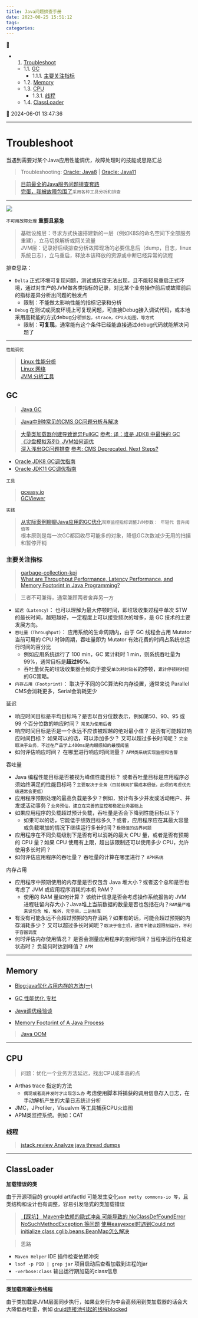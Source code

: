 ```yaml
---
title: Java问题排查手册
date: 2023-08-25 15:51:12
tags: 
categories: 
---
```


💠

- 1. [Troubleshoot](#troubleshoot)
    - 1.1. [GC](#gc)
        - 1.1.1. [主要关注指标](#主要关注指标)
    - 1.2. [Memory](#memory)
    - 1.3. [CPU](#cpu)
        - 1.3.1. [线程](#线程)
    - 1.4. [ClassLoader](#classloader)

💠 2024-06-01 13:47:36
****************************************
# Troubleshoot
当遇到需要对某个Java应用性能调优，故障处理时的技能或思路汇总

> Troubleshooting: [Oracle: Java8](https://docs.oracle.com/javase/8/docs/technotes/guides/troubleshoot/) | [Oracle: Java11](https://docs.oracle.com/en/java/javase/11/troubleshoot/general-java-troubleshooting.html)  

> [目前最全的Java服务问题排查套路](https://juejin.cn/post/6844903816379236360)  
> [完蛋，我被故障包围了](https://www.bilibili.com/video/BV1vc411U78U/?buvid=XXF1096F78012CCE01D64B283450438CC6206)`采用各种工具分析和排查`  

************************

![](./img/mind.drawio.svg)

`不可用故障处理` **重要且紧急**

> 基础设施层：寻求方式快速搭建新的一层（例如K8S的命名空间下全部服务重建），立马切换解析或网关流量  
> JVM层：记录好后续排查分析故障现场的必要信息后（dump，日志，linux系统日志），立马重启，释放本该释放的资源或中断已经异常的流程  

排查思路：
- `Delta` 正式环境可复现问题，测试或灰度无法出现，且不能轻易重启正式环境，通过对生产的JVM做各类指标的记录，对比某个业务操作前后或故障前后的指标差异分析出问题的触发点
    - 限制：不能做太影响性能的指标记录和分析
- `Debug` 在测试或灰度环境上可复现问题，可直接Debug接入调试代码，或本地采用高耗能的方式debug分析`抓包，strace，CPU火焰图，等方式`
    - 限制：**可复现**，通常能有这个条件已经能直接通过debug代码就能解决问题了

************************

`性能调优`
> [Linux 性能分析](/Linux/Base/LinuxPerformance.md)  
> [Linux 网络](/Linux/Base/LinuxNetwork.md)  
> [JVM 分析工具](/Java/AdvancedLearning/JvmTool.md)  

## GC
> [Java GC](/Java/AdvancedLearning/JvmGC.md)

> [Java中9种常见的CMS GC问题分析与解决](https://tech.meituan.com/2020/11/12/java-9-cms-gc.html)

> [大量类加载器创建导致诡异FullGC](https://heapdump.cn/article/1924890)
> [参考: 译：谁是 JDK8 中最快的 GC](https://club.perfma.com/article/233480)  
> [《沙盘模拟系列》JVM如何调优](https://my.oschina.net/u/4030990/blog/3149182)  
> [深入浅出GC问题排查](https://blog.ysboke.cn/archives/242.html)
> [参考: CMS Deprecated. Next Steps?](https://dzone.com/articles/cms-deprecated-next-steps)  

- [Oracle JDK8 GC调优指南](https://docs.oracle.com/javase/8/docs/technotes/guides/vm/gctuning/toc.html)
- [Oracle JDK11 GC调优指南](https://docs.oracle.com/en/java/javase/11/gctuning/introduction-garbage-collection-tuning.html)

`工具`
> [gceasy.io](https://gceasy.io)  
> [GCViewer](https://github.com/chewiebug/GCViewer)  

`实践`
> [从实际案例聊聊Java应用的GC优化](https://tech.meituan.com/2017/12/29/jvm-optimize.html)`观察监控指标调整JVM参数： 年轻代 晋升阈值等`  
> 根本原则是每一次GC都回收尽可能多的对象，降低GC次数减少无用的扫描和暂停开销

### 主要关注指标
> [garbage-collection-kpi](https://blog.gceasy.io/2016/10/01/garbage-collection-kpi/)  
> [What are Throughput Performance, Latency Performance, and Memory Footprint in Java Programming? ](https://www.h2kinfosys.com/blog/what-are-throughput-performance-latency-performance-and-memory-footprint-in-java-programming/)  

> 三者不可兼得，通常兼顾两者舍弃另一方
- `延迟（Latency）`： 也可以理解为最大停顿时间，即垃圾收集过程中单次 STW 的最长时间，越短越好，一定程度上可以接受频次的增多，是 GC 技术的主要发展方向。
- `吞吐量（Throughput）`： 应用系统的生命周期内，由于 GC 线程会占用 Mutator 当前可用的 CPU 时钟周期，吞吐量即为 Mutator 有效花费的时间占系统总运行时间的百分比
    - 例如应用系统运行了 100 min，GC 累计耗时 1 min，则系统吞吐量为 99%，通常目标是**超过95%**。
    - 吞吐量优先的垃圾收集器会倾向于接受`单次耗时较长`的停顿，`累计停顿耗时短`的GC策略。
- `内存占用（Footprint）`： 取决于不同的GC算法和内存设置，通常来说 Parallel CMS会消耗更多，Serial会消耗更少

延迟

- 响应时间目标是平均目标吗？是否以百分位数表示，例如第50、90、95 或 99 个百分位数的响应时间？ `常见为使用后者`
- 响应时间目标是否是一个永远不应该被超越的绝对最小值？ 是否有可能超过响应时间目标？ 如果可以的话，可以添加多少？ 又可以超过多长时间呢？ `完全取决于业务，不过在产品学上400ms是肉眼感知的最慢阈值`
- 如何评估响应时间？ 在哪里进行响应时间测量？ `APM类系统实现监控和告警`

吞吐量

- Java 编程性能目标是否被视为峰值性能目标？ 或者吞吐量目标是应用程序必须始终满足的性能目标吗？`主要取决于业务（目前横向扩展成本很低，此项的考虑优先级通常会更低）`
- 应用程序预期处理的最高负载是多少？例如，预计有多少并发或活动用户、并发或活动事务？`业务预估，建立在完善的监控和稳定业务基础上`
- 如果应用程序的负载超过预计负载，吞吐量是否会下降到性能目标以下？ 
    - 如果可以的话，它能低于绩效目标多久？或者，应用程序应在其最大容量或负载增加的情况下继续运行多长时间？`极限值的边界问题`
- 应用程序在不同负载级别下是否有可以消耗的最大 CPU 量，或者是否有预期的 CPU 量？如果 CPU 使用有上限，超出该限制还可以使用多少 CPU，允许使用多长时间？
- 如何评估应用程序的吞吐量？ 吞吐量的计算在哪里进行？ `APM系统`

内存占用

- 应用程序中预期使用的内存量是否仅包含 Java 堆大小？或者这个总和是否也考虑了 JVM 或应用程序消耗的本机 RAM？ 
    - 使用的 RAM 量如何计算？ 该统计信息是否会考虑操作系统报告的 JVM 进程驻留内存大小？Java堆上当前数据的数量是否也包括在内？`RAM量严格来说包含 堆，堆外，元空间，二进制库`
- 有没有可能永远不会超过预期的内存消耗？如果有的话，可能会超过预期的内存消耗多少？ 又可以超过多长时间呢？`取决于宿主机，通常不建议超限制运行，不利于容器调度`
- 何时评估内存使用情况？ 是否会测量应用程序的空闲时间？当程序运行在稳定状态时？ 负载何时达到峰值？ `APM`

************************

## Memory 
- [Blog:java优化占用内存的方法(一)](http://blog.csdn.net/zheng0518/article/details/48182437)

- [GC 性能优化 专栏](https://blog.csdn.net/column/details/14851.html)
- [Java调优经验谈](http://www.importnew.com/22336.html)

- [Memory Footprint of A Java Process](https://zhuanlan.zhihu.com/p/158712025)

> [Java OOM](/Java/AdvancedLearning/Tuning/JavaOOM.md)

************************

## CPU

> 问题：优化一个业务方法延迟，找出CPU成本高的点
- Arthas trace 指定的方法 
    - `偶现或者高并发时才出现怎么办` 考虑使用脚本将捕获的调用信息存入日志，在手动解析产生的大量日志统计分析
- JMC，JProfiler，Visualvm 等工具捕获CPU火焰图
- APM类监控系统。例如：CAT

### 线程
> [jstack.review Analyze java thread dumps](https://jstack.review)

************************

## ClassLoader

**加载错误的类**

由于开源项目的 groupId  artifactId 可能发生变化`asm netty commons-io 等`，且类结构和设计也有调整，容易引发隐式的类加载错误

> [【踩坑】 Maven中依赖的隐式冲突 可能导致的 NoClassDefFoundError NoSuchMethodException 等问题](https://blog.csdn.net/kcp606/article/details/92245936?spm=1001.2014.3001.5502)
> [使用easyexcel时遇到Could not initialize class cglib.beans.BeanMap怎么解决 ](https://mp.weixin.qq.com/s?__biz=MzAwMjk5NTY3Mw==&mid=2247483950&idx=1&sn=47c6c1fed54b134f46f6dedafd34db0c&chksm=9ac0a698adb72f8e769bcfbff5a4fb0450f181bb754a2ad615dc17002f14d7ec039c0e24a1d7&token=395785991&lang=zh_CN#rd)

> 思路
- `Maven Helper` IDE 插件检查依赖冲突
- `lsof -p PID | grep jar` 项目启动后查看加载到进程的jar
- `-verbose:class` 输出运行期加载的class信息

************************

**类加载阻塞业务线程**

由于类加载是JVM层面同步执行，如果业务行为中会高频用到类加载器的话会大大降低吞吐量，例如 [druid连接池引起的线程blocked](https://segmentfault.com/a/1190000041500544)


